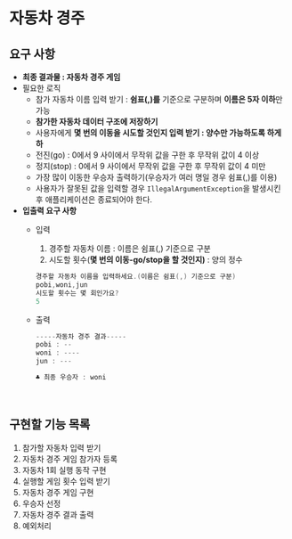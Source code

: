 # 자동차 경주

## **요구 사항**

- **최종 결과물 : 자동차 경주 게임**
- 필요한 로직
    - 참가 자동차 이름 입력 받기 : **쉼표(,)를** 기준으로 구분하며 **이름은 5자 이하**만 가능
    - **참가한 자동차 데이터 구조에 저장하기**
    - 사용자에게  **몇 번의 이동을 시도할 것인지 입력 받기 : 양수만 가능하도록 하게 하**
    - 전진(go) : 0에서 9 사이에서 무작위 값을 구한 후 무작위 값이 4 이상
    - 정지(stop) : 0에서 9 사이에서 무작위 값을 구한 후 무작위 값이 4 미만
    - 가장 많이 이동한 우승자 출력하기(우승자가 여러 명일 경우 쉼표(,)를 이용)
    - 사용자가 잘못된 값을 입력할 경우 `IllegalArgumentException`을 발생시킨 후 애플리케이션은 종료되어야 한다.
- **입출력 요구 사항**
    - 입력
        1. 경주할 자동차 이름 : 이름은 쉼표(,) 기준으로 구분
        2. 시도할 횟수(**몇 번의 이동-go/stop을 할 것인지)** : 양의 정수 
        
        ```java
        경주할 자동차 이름을 입력하세요.(이름은 쉼표(,) 기준으로 구분)
        pobi,woni,jun
        시도할 횟수는 몇 회인가요?
        5
        ```
        
    - 출력
        
        ```java
        -----자동차 경주 결과-----
        pobi : --
        woni : ----
        jun : ---
        
        ♣ 최종 우승자 : woni
        ```
        
<br>

## **구현할 기능 목록**

1. 참가할 자동차 입력 받기
2. 자동차 경주 게임 참가자 등록
3. 자동차 1회 실행 동작 구현
4. 실행할 게임 횟수 입력 받기
5. 자동차 경주 게임 구현
6. 우승자 선정
7. 자동차 경주 결과 출력
8. 예외처리
